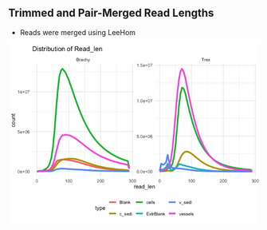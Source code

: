 ## Trimmed and Pair-Merged Read Lengths

-   Reads were merged using LeeHom

![](README_files/figure-markdown_strict/setup-1.png)
